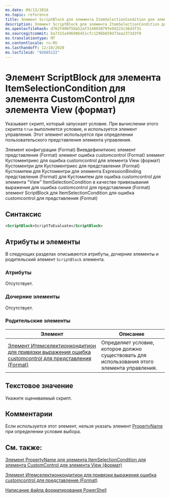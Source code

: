 ```yaml
---
ms.date: 09/13/2016
ms.topic: reference
title: Элемент ScriptBlock для элемента ItemSelectionCondition для элемента CustomControl для элемента View (формат)
description: Элемент ScriptBlock для элемента ItemSelectionCondition для элемента CustomControl для элемента View (формат)
ms.openlocfilehash: d762f400f5bb52af314093079fe94223c56d3f31
ms.sourcegitcommit: ba7315a496986451cfc1296b659d73ea2373d3f0
ms.translationtype: MT
ms.contentlocale: ru-RU
ms.lasthandoff: 12/10/2020
ms.locfileid: "92665122"
---
```

# <a name="scriptblock-element-for-itemselectioncondition-for-customcontrol-for-view-format"></a>Элемент ScriptBlock для элемента ItemSelectionCondition для элемента CustomControl для элемента View (формат)

Указывает скрипт, который запускает условие. При вычислении этого скрипта `true` выполняется условие, и используется элемент управления. Этот элемент используется при определении пользовательского представления элемента управления.

Элемент конфигурации (Format) Виевдефинитионс элемент представления (Format) элемент ошибка customcontrol (Format) элемент Кустоментриес для ошибка customcontrol для элемента View (формат) Кустоментри для Кустоментриес для представления (Format) Кустомитем для Кустоментри для элемента ExpressionBinding представления (Format) для Кустомитем для ошибка customcontrol для элемента "View" ItemSelectionCondition в качестве привязывания выражения для ошибка customcontrol для представления (Format) элемент ScriptBlock для ItemSelectionCondition для ошибка customcontrol для представления (Format)

## <a name="syntax"></a>Синтаксис

```xml
<ScriptBlock>ScriptToEvaluate</ScriptBlock>
```

## <a name="attributes-and-elements"></a>Атрибуты и элементы

В следующих разделах описываются атрибуты, дочерние элементы и родительский элемент `ScriptBlock` элемента.

### <a name="attributes"></a>Атрибуты

Отсутствует.

### <a name="child-elements"></a>Дочерние элементы

Отсутствует.

### <a name="parent-elements"></a>Родительские элементы

|Элемент|Описание|
|-------------|-----------------|
|[Элемент Итемселектионкондитион для привязки выражения ошибка customcontrol для представления (Format)](./itemselectioncondition-element-for-expressionbinding-for-customcontrol-format.md)|Определяет условие, которое должно существовать для использования этого элемента управления.|

## <a name="text-value"></a>Текстовое значение

Укажите оцениваемый скрипт.

## <a name="remarks"></a>Комментарии

Если используется этот элемент, нельзя указать элемент [PropertyName](./propertyname-element-for-itemselectioncondition-for-customcontrol-for-view-format.md) при определении условия выбора.

## <a name="see-also"></a>См. также:

[Элемент PropertyName для элемента ItemSelectionCondition для элемента CustomControl для элемента View (формат)](./propertyname-element-for-itemselectioncondition-for-customcontrol-for-view-format.md)

[Элемент Итемселектионкондитион для привязки выражения ошибка customcontrol для представления (Format)](./itemselectioncondition-element-for-expressionbinding-for-customcontrol-format.md)

[Написание файла форматирования PowerShell](./writing-a-powershell-formatting-file.md)
